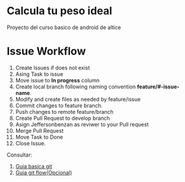 # Calcula tu peso ideal
Proyecto del curso basico de android de altice

# Issue Workflow

1. Create Issues if does not exist
2. Asing Task to issue
3. Move issue to **In progress** column
4. Create local branch following naming convention **feature/#-issue-name**.
5. Modify and create files as needed by feature/issue
6. Commit changes to feature branch.
7. Push changes to remote feature/branch
8. Create Pull Request to develop branch
9. Asign Jeffersonbenzan as reviwer to your Pull request
10. Merge Pull Request
11. Move Task to Done
12. Close Issue.




Consultar: 

1. [Guia basica git](http://rogerdudler.github.io/git-guide/index.es.html)
2. [Guia git flow(Opcional)](https://danielkummer.github.io/git-flow-cheatsheet/) 
